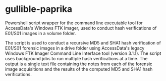 # gullible-paprika
 Powershell script wrapper for the command line executable tool for AccessData's Windows FTK Imager, used to conduct hash 
 verifications of E01/S01 images in a volume folder.
 
 The script is used to conduct a recursive MD5 and SHA1 hash verification of E01/S01 forensic images in a drive folder using 
 AccessData's legacy Windows FTK Imager Command Line Interface tool (version 3.1.1). The script uses background jobs to run multiple
 hash verifications at a time. The output is a single text file containing the notes from each of the forensic image acquisitions 
 and the results of the computed MD5 and SHA1 hash verifications.
